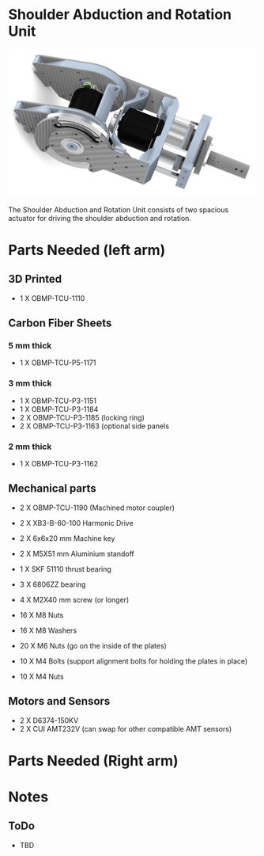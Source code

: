 # Shoulder Abduction and Rotation Unit

<img src="https://raw.githubusercontent.com/newdexterity/Open-Biomanual-Manipulation-System/master/images/readme/obmp-sar-1200.jpg" width="800">

The Shoulder Abduction and Rotation Unit consists of two spacious actuator for driving the shoulder abduction and rotation.

# Parts Needed (left arm)
## 3D Printed

* 1 X OBMP-TCU-1110

## Carbon Fiber Sheets
### 5 mm thick

* 1 X OBMP-TCU-P5-1171

### 3 mm thick

* 1 X OBMP-TCU-P3-1151
* 1 X OBMP-TCU-P3-1184
* 2 X OBMP-TCU-P3-1185 (locking ring)
* 2 X OBMP-TCU-P3-1163 (optional side panels

### 2 mm thick

* 1 X OBMP-TCU-P3-1162

## Mechanical parts

* 2 X OBMP-TCU-1190 (Machined motor coupler)
* 2 X XB3-B-60-100 Harmonic Drive
* 2 X 6x6x20 mm Machine key
* 2 X M5X51 mm Aluminium standoff
* 1 X SKF 51110 thrust bearing
* 3 X 6806ZZ bearing


* 4 X M2X40 mm screw (or longer)
* 16 X M8 Nuts
* 16 X M8 Washers
* 20 X M6 Nuts (go on the inside of the plates)
* 10 X M4 Bolts (support alignment bolts for holding the plates in place)
* 10 X M4 Nuts

## Motors and Sensors

* 2 X D6374-150KV
* 2 X CUI AMT232V (can swap for other compatible AMT sensors)


# Parts Needed (Right arm)






# Notes

## ToDo

* TBD
